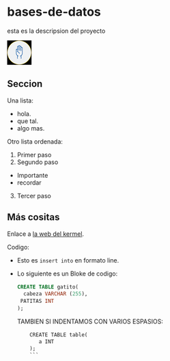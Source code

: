 # bases-de-datos
esta es la descripsion del proyecto

![ una mano](mano.png)

## Seccion
Una lista:
- hola.
- que tal.
- algo mas.

Otro lista ordenada:
1. Primer paso
2. Segundo paso
 - Importante
 - recordar
 3. Tercer paso

## Más cositas
Enlace a [ la web del kermel](https://kermel.org).

Codigo:

- Esto es  `insert into` en formato line.
- Lo siguiente es un Bloke de codigo:

  ```sql
  CREATE TABLE gatito(
    cabeza VARCHAR (255),
   PATITAS INT
  );
  ```
  TAMBIEN SI INDENTAMOS CON VARIOS ESPASIOS:
  
          CREATE TABLE table(
             a INT
          );
          ```
